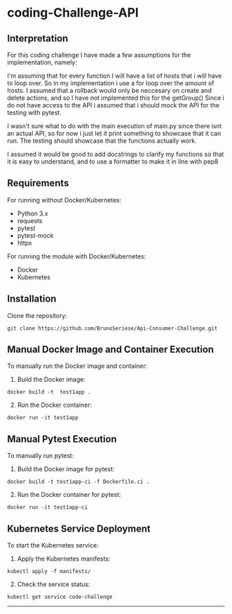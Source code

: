 # coding-Challenge-API 

## Interpretation

For this coding challenge I have made a few assumptions for the implementation, namely:

I'm assuming that for every function I will have a list of hosts that i will have to loop over. So in my implementation i use a for loop over the amount of hosts.
I assumed that a rollback would only be neccesary on create and delete actions, and so I have not implemented this for the getGroup()
Since i do not have access to the API i assumed that i should mock the API for the testing with pytest.

I wasn't sure what to do with the main execution of main.py since there isnt an actual API, so for now i just let it print something to showcase that it can run. The testing should showcase that the functions actually work.


I assumed it would be good to add docstrings to clarify my functions so that it is easy to understand, and to use a formatter to make it in line with pep8


## Requirements

For running without Docker/Kubernetes:
- Python 3.x
- requests
- pytest
- pytest-mock
- httpx

For running the module with Docker/Kubernetes:
- Docker
- Kubernetes

## Installation

Clone the repository:
```
git clone https://github.com/BrunoSeriese/Api-Consumer-Challenge.git
```

## Manual Docker Image and Container Execution

To manually run the Docker image and container:

1. Build the Docker image:
```
docker build -t  test1app .
```

2. Run the Docker container:
```
docker run -it test1app
```

## Manual Pytest Execution

To manually run pytest:

1. Build the Docker image for pytest:
```
docker build -t test1app-ci -f Dockerfile.ci .
```

2. Run the Docker container for pytest:
```
docker run -it test1app-ci
```

## Kubernetes Service Deployment


To start the Kubernetes service:

1. Apply the Kubernetes manifests:
```
kubectl apply -f manifests/
```

2. Check the service status:
```
kubectl get service code-challenge
```

---
